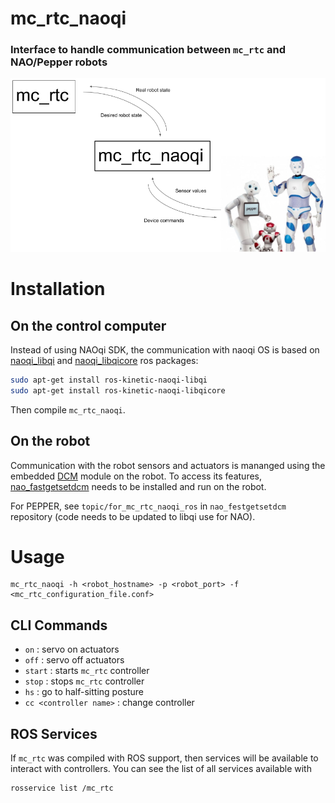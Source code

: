 # mc_rtc_naoqi

### Interface to handle communication between `mc_rtc` and NAO/Pepper robots

![mc_rtc_naoqi](doc/mc_rtc_naoqi.png "mc_rtc_naoqi interface")


# Installation

## On the control computer

Instead of using NAOqi SDK, the communication with naoqi OS is based on [naoqi_libqi](http://wiki.ros.org/naoqi_libqi) and [naoqi_libqicore](http://wiki.ros.org/naoqi_libqicore) ros packages:

```sh
sudo apt-get install ros-kinetic-naoqi-libqi
sudo apt-get install ros-kinetic-naoqi-libqicore
```

Then compile `mc_rtc_naoqi`.


## On the robot

Communication with the robot sensors and actuators is mananged using the embedded [DCM](http://doc.aldebaran.com/2-1/naoqi/sensors/dcm.html) module on the robot.
To access its features, [nao_fastgetsetdcm](https://gite.lirmm.fr/atanguy/nao_fastgetsetdcm) needs to be installed and run on the robot.

For PEPPER, see `topic/for_mc_rtc_naoqi_ros` in `nao_festgetsetdcm` repository (code needs to be updated to libqi use for NAO).

# Usage

```
mc_rtc_naoqi -h <robot_hostname> -p <robot_port> -f <mc_rtc_configuration_file.conf>
```

## CLI Commands

- `on` : servo on actuators
- `off` : servo off actuators
- `start` : starts `mc_rtc` controller
- `stop` : stops `mc_rtc` controller
- `hs` : go to half-sitting posture
- `cc <controller name>` : change controller

## ROS Services

If `mc_rtc` was compiled with ROS support, then services will be available to interact with controllers. You can see the list of all services available with

```sh
rosservice list /mc_rtc
```
